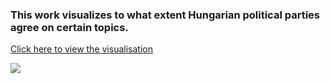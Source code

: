 ### This work visualizes to what extent Hungarian political parties agree on certain topics.

[Click here to view the visualisation](https://balintkomjati.github.io/elections-2022-hu/)  

![](https://raw.github.com/balintkomjati/elections-2022-hu/master/img/widgets_wide.PNG)  
